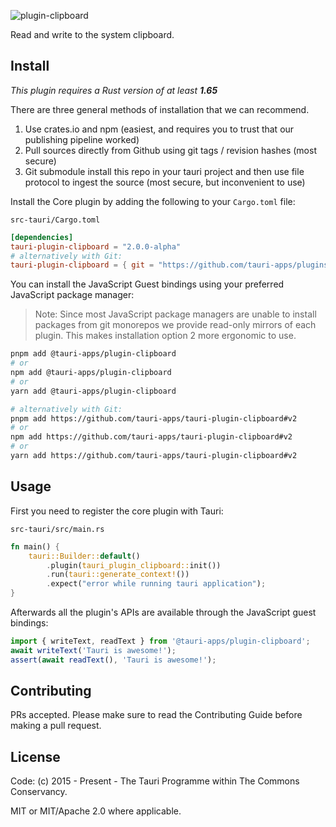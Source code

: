 ![plugin-clipboard](banner.jpg)

Read and write to the system clipboard.

## Install

_This plugin requires a Rust version of at least **1.65**_

There are three general methods of installation that we can recommend.

1. Use crates.io and npm (easiest, and requires you to trust that our publishing pipeline worked)
2. Pull sources directly from Github using git tags / revision hashes (most secure)
3. Git submodule install this repo in your tauri project and then use file protocol to ingest the source (most secure, but inconvenient to use)

Install the Core plugin by adding the following to your `Cargo.toml` file:

`src-tauri/Cargo.toml`

```toml
[dependencies]
tauri-plugin-clipboard = "2.0.0-alpha"
# alternatively with Git:
tauri-plugin-clipboard = { git = "https://github.com/tauri-apps/plugins-workspace", branch = "v2" }
```

You can install the JavaScript Guest bindings using your preferred JavaScript package manager:

> Note: Since most JavaScript package managers are unable to install packages from git monorepos we provide read-only mirrors of each plugin. This makes installation option 2 more ergonomic to use.

```sh
pnpm add @tauri-apps/plugin-clipboard
# or
npm add @tauri-apps/plugin-clipboard
# or
yarn add @tauri-apps/plugin-clipboard

# alternatively with Git:
pnpm add https://github.com/tauri-apps/tauri-plugin-clipboard#v2
# or
npm add https://github.com/tauri-apps/tauri-plugin-clipboard#v2
# or
yarn add https://github.com/tauri-apps/tauri-plugin-clipboard#v2
```

## Usage

First you need to register the core plugin with Tauri:

`src-tauri/src/main.rs`

```rust
fn main() {
    tauri::Builder::default()
        .plugin(tauri_plugin_clipboard::init())
        .run(tauri::generate_context!())
        .expect("error while running tauri application");
}
```

Afterwards all the plugin's APIs are available through the JavaScript guest bindings:

```javascript
import { writeText, readText } from '@tauri-apps/plugin-clipboard';
await writeText('Tauri is awesome!');
assert(await readText(), 'Tauri is awesome!');
```

## Contributing

PRs accepted. Please make sure to read the Contributing Guide before making a pull request.

## License

Code: (c) 2015 - Present - The Tauri Programme within The Commons Conservancy.

MIT or MIT/Apache 2.0 where applicable.

